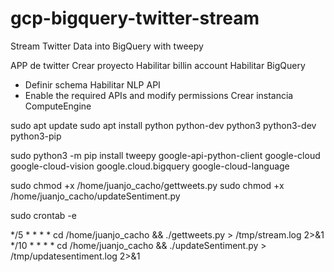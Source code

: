 # gcp-bigquery-twitter-stream
Stream Twitter Data into BigQuery with tweepy


APP de twitter
Crear proyecto
Habilitar billin account
Habilitar BigQuery
- Definir schema
Habilitar NLP API
- Enable the required APIs and modify permissions
Crear instancia ComputeEngine

sudo apt update
sudo apt install python python-dev python3 python3-dev python3-pip

sudo python3 -m pip install tweepy google-api-python-client google-cloud google-cloud-vision google.cloud.bigquery google-cloud-language

sudo chmod +x /home/juanjo_cacho/gettweets.py 
sudo chmod +x /home/juanjo_cacho/updateSentiment.py 

sudo crontab -e

*/5 * * * * cd /home/juanjo_cacho && ./gettweets.py > /tmp/stream.log 2>&1
*/10 * * * * cd /home/juanjo_cacho && ./updateSentiment.py > /tmp/updatesentiment.log 2>&1